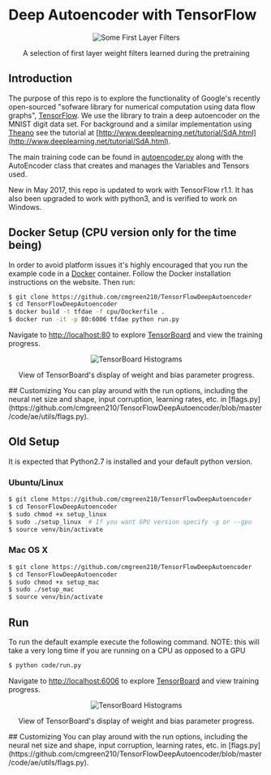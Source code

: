 # Deep Autoencoder with TensorFlow

<p align="center">
   <img src="filters_1.png" alt="Some First Layer Filters"/>
</p>
<p align="center">
A selection of first layer weight filters learned during the pretraining
</p>

## Introduction
The purpose of this repo is to explore the functionality of Google's recently open-sourced
"sofware library for numerical computation using data flow graphs", 
[TensorFlow](https://www.tensorflow.org/). We use the library to train
a deep autoencoder on the MNIST digit data set. For background and a similar implementation using 
[Theano](http://deeplearning.net/software/theano/) see the tutorial at [http://www.deeplearning.net/tutorial/SdA.html](http://www.deeplearning.net/tutorial/SdA.html).

The main training code can be found in [autoencoder.py](https://github.com/cmgreen210/TensorFlowDeepAutoencoder/blob/master/code/ae/autoencoder.py) along with the AutoEncoder class that creates and manages the Variables and Tensors used.

New in May 2017, this repo is updated to work with TensorFlow r1.1.  It has also been upgraded to work with python3, and is verified to work on Windows.

## Docker Setup (CPU version only for the time being)
In order to avoid platform issues it's highly encouraged that you run
the example code in a [Docker](https://www.docker.com/) container. Follow
the Docker installation instructions on the website. Then run:

```bash
$ git clone https://github.com/cmgreen210/TensorFlowDeepAutoencoder
$ cd TensorFlowDeepAutoencoder
$ docker build -t tfdae -f cpu/Dockerfile .
$ docker run -it -p 80:6006 tfdae python run.py
```

Navigate to <a href="http://localhost:80" target="_blank">http://localhost:80</a>
to explore [TensorBoard](https://www.tensorflow.org/versions/master/how_tos/summaries_and_tensorboard/index.html#tensorboard-visualizing-learning) and view the training progress.
<p align="center">
   <img src="tb_hist.png" alt="TensorBoard Histograms"/>
</p>
<p align="center">
View of TensorBoard's display of weight and bias parameter progress.
</p>
## Customizing
You can play around with the run options, including the neural net size and shape, input corruption, learning rates, etc.
in [flags.py](https://github.com/cmgreen210/TensorFlowDeepAutoencoder/blob/master/code/ae/utils/flags.py).

## Old Setup
It is expected that Python2.7 is installed and your default python version.
### Ubuntu/Linux
```bash
$ git clone https://github.com/cmgreen210/TensorFlowDeepAutoencoder
$ cd TensorFlowDeepAutoencoder
$ sudo chmod +x setup_linux
$ sudo ./setup_linux  # If you want GPU version specify -g or --gpu
$ source venv/bin/activate 
```
### Mac OS X
```bash
$ git clone https://github.com/cmgreen210/TensorFlowDeepAutoencoder
$ cd TensorFlowDeepAutoencoder
$ sudo chmod +x setup_mac
$ sudo ./setup_mac
$ source venv/bin/activate 
```
## Run
To run the default example execute the following command. 
NOTE: this will take a very long time if you are running on a CPU as opposed to a GPU
```bash
$ python code/run.py
```

Navigate to <a href="http://localhost:6006" target="_blank">http://localhost:6006</a>
to explore [TensorBoard](https://www.tensorflow.org/versions/master/how_tos/summaries_and_tensorboard/index.html#tensorboard-visualizing-learning) and view training progress.
<p align="center">
   <img src="tb_hist.png" alt="TensorBoard Histograms"/>
</p>
<p align="center">
View of TensorBoard's display of weight and bias parameter progress.
</p>
## Customizing
You can play around with the run options, including the neural net size and shape, input corruption, learning rates, etc.
in [flags.py](https://github.com/cmgreen210/TensorFlowDeepAutoencoder/blob/master/code/ae/utils/flags.py).
